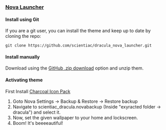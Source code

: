 ### [Nova Launcher](https://novalauncher.com/)

#### Install using Git

If you are a git user, you can install the theme and keep up to date by cloning the repo:

    git clone https://github.com/scientiac/dracula_nova_launcher.git

#### Install manually

Download using the [GitHub .zip download](https://github.com/scientiac/dracula_nova_launcher/archive/refs/heads/master.zip) option and unzip them.

#### Activating theme

First Install [Charcoal Icon Pack](https://play.google.com/store/apps/details?id=com.arandompackage.flatconsblack&hl=en_US&gl=US)

1. Goto Nova Settings -> Backup & Restore -> Restore backup  
2. Navigate to scientiac_dracula.novabackup (Inside "exyracted folder -> dracula") and select it.
3. Now, set the given wallpaper to your home and lockscreen.
4. Boom! It's beeeeautiful!
